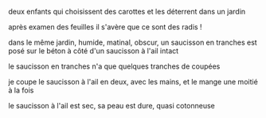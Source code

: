 deux enfants qui choisissent des carottes et les déterrent dans un jardin

après examen des feuilles il s'avère que ce sont des radis !

dans le même jardin, humide, matinal, obscur, un saucisson en tranches est posé sur le béton à côté d'un saucisson à l'ail intact

le saucisson en tranches n'a que quelques tranches de coupées

je coupe le saucisson à l'ail en deux, avec les mains, et le mange une moitié à la fois

le saucisson à l'ail est sec, sa peau est dure, quasi cotonneuse
